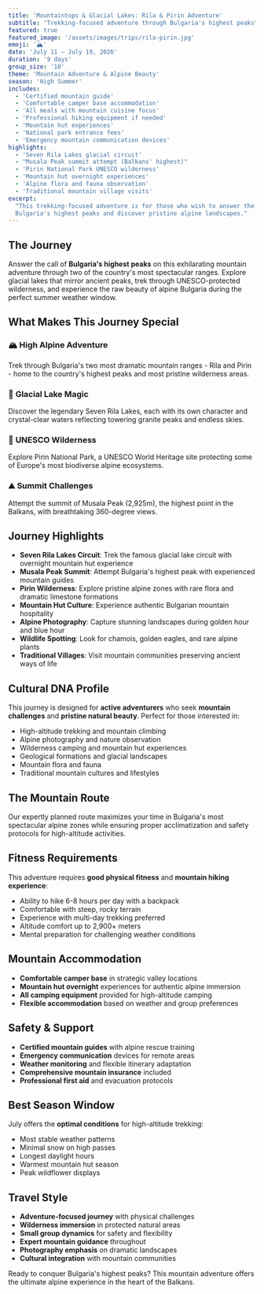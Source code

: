 ```yaml
---
title: 'Mountaintops & Glacial Lakes: Rila & Pirin Adventure'
subtitle: "Trekking-focused adventure through Bulgaria's highest peaks"
featured: true
featured_image: '/assets/images/trips/rila-pirin.jpg'
emoji: '🏔️'
date: 'July 11 – July 19, 2026'
duration: '9 days'
group_size: '10'
theme: 'Mountain Adventure & Alpine Beauty'
season: 'High Summer'
includes:
  - 'Certified mountain guide'
  - 'Comfortable camper base accommodation'
  - 'All meals with mountain cuisine focus'
  - 'Professional hiking equipment if needed'
  - 'Mountain hut experiences'
  - 'National park entrance fees'
  - 'Emergency mountain communication devices'
highlights:
  - 'Seven Rila Lakes glacial circuit'
  - "Musala Peak summit attempt (Balkans' highest)"
  - 'Pirin National Park UNESCO wilderness'
  - 'Mountain hut overnight experiences'
  - 'Alpine flora and fauna observation'
  - 'Traditional mountain village visits'
excerpt:
  "This trekking-focused adventure is for those who wish to answer the call of
  Bulgaria's highest peaks and discover pristine alpine landscapes."
---
```


## The Journey

Answer the call of **Bulgaria's highest peaks** on this exhilarating mountain
adventure through two of the country's most spectacular ranges. Explore glacial
lakes that mirror ancient peaks, trek through UNESCO-protected wilderness, and
experience the raw beauty of alpine Bulgaria during the perfect summer weather
window.

## What Makes This Journey Special

### 🏔️ **High Alpine Adventure**

Trek through Bulgaria's two most dramatic mountain ranges - Rila and Pirin -
home to the country's highest peaks and most pristine wilderness areas.

### 💎 **Glacial Lake Magic**

Discover the legendary Seven Rila Lakes, each with its own character and
crystal-clear waters reflecting towering granite peaks and endless skies.

### 🌿 **UNESCO Wilderness**

Explore Pirin National Park, a UNESCO World Heritage site protecting some of
Europe's most biodiverse alpine ecosystems.

### ⛰️ **Summit Challenges**

Attempt the summit of Musala Peak (2,925m), the highest point in the Balkans,
with breathtaking 360-degree views.

## Journey Highlights

- **Seven Rila Lakes Circuit**: Trek the famous glacial lake circuit with
  overnight mountain hut experience
- **Musala Peak Summit**: Attempt Bulgaria's highest peak with experienced
  mountain guides
- **Pirin Wilderness**: Explore pristine alpine zones with rare flora and
  dramatic limestone formations
- **Mountain Hut Culture**: Experience authentic Bulgarian mountain hospitality
- **Alpine Photography**: Capture stunning landscapes during golden hour and
  blue hour
- **Wildlife Spotting**: Look for chamois, golden eagles, and rare alpine plants
- **Traditional Villages**: Visit mountain communities preserving ancient ways
  of life

## Cultural DNA Profile

This journey is designed for **active adventurers** who seek **mountain
challenges** and **pristine natural beauty**. Perfect for those interested in:

- High-altitude trekking and mountain climbing
- Alpine photography and nature observation
- Wilderness camping and mountain hut experiences
- Geological formations and glacial landscapes
- Mountain flora and fauna
- Traditional mountain cultures and lifestyles

## The Mountain Route

Our expertly planned route maximizes your time in Bulgaria's most spectacular
alpine zones while ensuring proper acclimatization and safety protocols for
high-altitude activities.

## Fitness Requirements

This adventure requires **good physical fitness** and **mountain hiking
experience**:

- Ability to hike 6-8 hours per day with a backpack
- Comfortable with steep, rocky terrain
- Experience with multi-day trekking preferred
- Altitude comfort up to 2,900+ meters
- Mental preparation for challenging weather conditions

## Mountain Accommodation

- **Comfortable camper base** in strategic valley locations
- **Mountain hut overnight** experiences for authentic alpine immersion
- **All camping equipment** provided for high-altitude camping
- **Flexible accommodation** based on weather and group preferences

## Safety & Support

- **Certified mountain guides** with alpine rescue training
- **Emergency communication** devices for remote areas
- **Weather monitoring** and flexible itinerary adaptation
- **Comprehensive mountain insurance** included
- **Professional first aid** and evacuation protocols

## Best Season Window

July offers the **optimal conditions** for high-altitude trekking:

- Most stable weather patterns
- Minimal snow on high passes
- Longest daylight hours
- Warmest mountain hut season
- Peak wildflower displays

## Travel Style

- **Adventure-focused journey** with physical challenges
- **Wilderness immersion** in protected natural areas
- **Small group dynamics** for safety and flexibility
- **Expert mountain guidance** throughout
- **Photography emphasis** on dramatic landscapes
- **Cultural integration** with mountain communities

Ready to conquer Bulgaria's highest peaks? This mountain adventure offers the
ultimate alpine experience in the heart of the Balkans.
